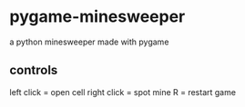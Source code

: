 # pygame-minesweeper

a python minesweeper made with pygame

## controls
left click = open cell
right click = spot mine
R = restart game
